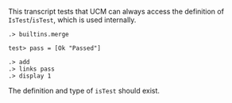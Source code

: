 This transcript tests that UCM can always access the definition of 
`IsTest`/`isTest`, which is used internally.

```ucm
.> builtins.merge
```

```unison
test> pass = [Ok "Passed"]
```

```ucm
.> add
.> links pass
.> display 1
```

The definition and type of `isTest` should exist.

